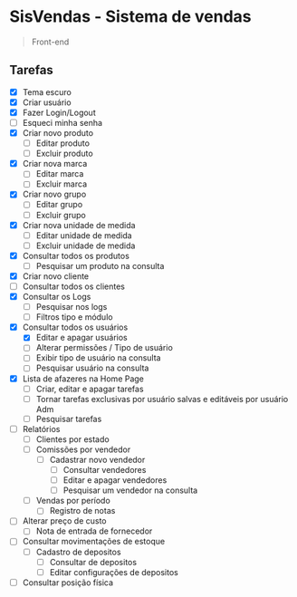 # SisVendas - Sistema de vendas
> Front-end

## Tarefas
- [x] Tema escuro
- [x] Criar usuário
- [x] Fazer Login/Logout
- [ ] Esqueci minha senha
- [x] Criar novo produto
    - [ ] Editar produto
    - [ ] Excluir produto
- [x] Criar nova marca
    - [ ] Editar marca
    - [ ] Excluir marca
- [x] Criar novo grupo 
    - [ ] Editar grupo
    - [ ] Excluir grupo
- [x] Criar nova unidade de medida
    - [ ] Editar unidade de medida
    - [ ] Excluir unidade de medida
- [x] Consultar todos os produtos
    - [ ] Pesquisar um produto na consulta
- [x] Criar novo cliente
- [ ] Consultar todos os clientes
- [x] Consultar os Logs
    - [ ] Pesquisar nos logs
    - [ ] Filtros tipo e módulo
- [x] Consultar todos os usuários
    - [x] Editar e apagar usuários
    - [ ] Alterar permissões / Tipo de usuário
    - [ ] Exibir tipo de usuário na consulta
    - [ ] Pesquisar usuário na consulta
- [x] Lista de afazeres na Home Page
    - [ ] Criar, editar e apagar tarefas
    - [ ] Tornar tarefas exclusivas por usuário salvas e editáveis por usuário Adm
    - [ ] Pesquisar tarefas
- [ ] Relatórios
    - [ ] Clientes por estado
    - [ ] Comissões por vendedor
        - [ ] Cadastrar novo vendedor
            - [ ] Consultar vendedores
            - [ ] Editar e apagar vendedores
            - [ ] Pesquisar um vendedor na consulta 
    - [ ] Vendas por período
        - [ ] Registro de notas
- [ ] Alterar preço de custo
    - [ ] Nota de entrada de fornecedor
- [ ] Consultar movimentações de estoque
    - [ ] Cadastro de depositos
        - [ ] Consultar de depositos
        - [ ] Editar configurações de depositos
- [ ] Consultar posição física